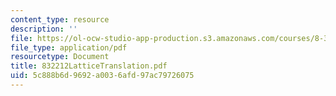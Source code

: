 ```yaml
---
content_type: resource
description: ''
file: https://ol-ocw-studio-app-production.s3.amazonaws.com/courses/8-322-quantum-theory-ii-spring-2003/5c888b6d9692a0036afd97ac79726075_832212LatticeTranslation.pdf
file_type: application/pdf
resourcetype: Document
title: 832212LatticeTranslation.pdf
uid: 5c888b6d-9692-a003-6afd-97ac79726075
---
```

